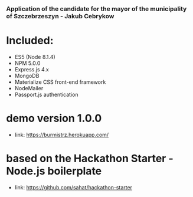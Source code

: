 ### Application of the candidate for the mayor of the municipality of Szczebrzeszyn - Jakub Cebrykow ###

# Included:

- ES5 (Node 8.1.4)
- NPM 5.0.0
- Express.js 4.x
- MongoDB
- Materialize CSS front-end framework
- NodeMailer
- Passport.js authentication

# demo version 1.0.0

- link: https://burmistrz.herokuapp.com/

# based on the Hackathon Starter - Node.js boilerplate
- link: https://github.com/sahat/hackathon-starter
